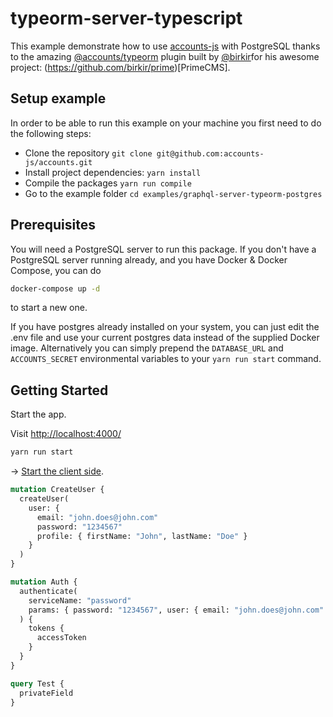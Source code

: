 # typeorm-server-typescript

This example demonstrate how to use [accounts-js](https://github.com/accounts-js/accounts) with PostgreSQL thanks to the amazing [@accounts/typeorm](https://www.npmjs.com/package/@accounts/typeorm) plugin built by [@birkir](https://github.com/birkir/)for his awesome project: (https://github.com/birkir/prime)[PrimeCMS].

## Setup example

In order to be able to run this example on your machine you first need to do the following steps:

- Clone the repository `git clone git@github.com:accounts-js/accounts.git`
- Install project dependencies: `yarn install`
- Compile the packages `yarn run compile`
- Go to the example folder `cd examples/graphql-server-typeorm-postgres`

## Prerequisites

You will need a PostgreSQL server to run this package. If you don't have a PostgreSQL server running already, and you have Docker & Docker Compose, you can do

```bash
docker-compose up -d
```

to start a new one.

If you have postgres already installed on your system, you can just edit the .env file and use your current postgres data instead of the supplied Docker image.
Alternatively you can simply prepend the `DATABASE_URL` and `ACCOUNTS_SECRET` environmental variables to your `yarn run start` command.

## Getting Started

Start the app.

Visit <http://localhost:4000/>

```bash
yarn run start
```

-> [Start the client side](../react-graphql-typescript).

```graphql
mutation CreateUser {
  createUser(
    user: {
      email: "john.does@john.com"
      password: "1234567"
      profile: { firstName: "John", lastName: "Doe" }
    }
  )
}

mutation Auth {
  authenticate(
    serviceName: "password"
    params: { password: "1234567", user: { email: "john.does@john.com" } }
  ) {
    tokens {
      accessToken
    }
  }
}

query Test {
  privateField
}
```
